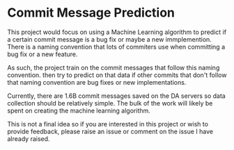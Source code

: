 # Commit Message Prediction
This project would focus on using a Machine Learning algorithm to predict if a certain commit message is a bug fix or maybe a new immplemention.
There is a naming convention that lots of commiters use when committing a bug fix or a new feature. 

As such, the project train on the commit messages that follow this naming convention. then try to predict on that data if other commits that don't follow that naming convention are bug fixes or new implementations.

Currently, there are 1.6B commit messages saved on the DA servers so data collection should be relatively simple. The bulk of the work will likely be spent on creating the machine learning algorithm.

This is not a final idea so if you are interested in this project or wish to provide feedback, please raise an issue or comment on the issue I have already raised.
